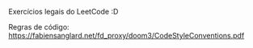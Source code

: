 Exercícios legais do LeetCode :D

Regras de código: https://fabiensanglard.net/fd_proxy/doom3/CodeStyleConventions.pdf
